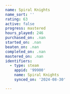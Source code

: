 ```yaml
---
name: Spiral Knights
name_sort: ''
rating: 63
active: false
progress: mastered
hours_played: 246
purchased_on: .nan
started_on: .nan
beaten_on: .nan
completed_on: .nan
mastered_on: .nan
identifiers:
  - type: steam
    appid: '99900'
    name: Spiral Knights
    synced_on: '2024-08-30'

---
```

